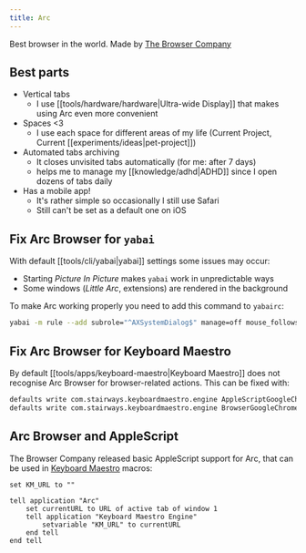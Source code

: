 ```yaml
---
title: Arc
---
```


Best browser in the world. Made by [The Browser Company](https://thebrowser.company/)

## Best parts

- Vertical tabs
  - I use [[tools/hardware/hardware|Ultra-wide Display]] that makes using Arc even more convenient
- Spaces <3
  - I use each space for different areas of my life (Current Project, Current [[experiments/ideas|pet-project]])
- Automated tabs archiving
  - It closes unvisited tabs automatically (for me: after 7 days)
  - helps me to manage my [[knowledge/adhd|ADHD]] since I open dozens of tabs daily
- Has a mobile app!
  - It's rather simple so occasionally I still use Safari
  - Still can't be set as a default one on iOS

## Fix Arc Browser for `yabai`

With default [[tools/cli/yabai|yabai]] settings some issues may occur:

- Starting _Picture In Picture_ makes `yabai` work in unpredictable ways
- Some windows (_Little Arc_, extensions) are rendered in the background

To make Arc working properly you need to add this command to `yabairc`:

```sh
yabai -m rule --add subrole="^AXSystemDialog$" manage=off mouse_follows_focus=off
```

## Fix Arc Browser for Keyboard Maestro

By default [[tools/apps/keyboard-maestro|Keyboard Maestro]] does not recognise Arc Browser for browser-related actions. This can be fixed with:

```sh
defaults write com.stairways.keyboardmaestro.engine AppleScriptGoogleChromeBundleID -string "company.thebrowser.Browser"
defaults write com.stairways.keyboardmaestro.engine BrowserGoogleChromeName -string "Arc Browser"
```

## Arc Browser and AppleScript

The Browser Company released basic AppleScript support for Arc, that can be used in [Keyboard Maestro](/tools/apps/keyboard-maestro.md) macros:

```applescript
set KM_URL to ""

tell application "Arc"
	set currentURL to URL of active tab of window 1
	tell application "Keyboard Maestro Engine"
		setvariable "KM_URL" to currentURL
	end tell
end tell
```
